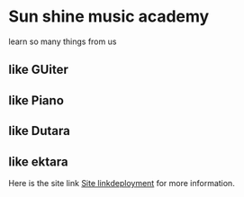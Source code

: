 # Sun shine music academy
 learn so many things from us

 ## like GUiter
 ## like Piano
 ## like Dutara
 ## like ektara





Here is the site link [Site linkdeployment](https://infallible-tereshkova-582f25.netlify.app/) for more information.

